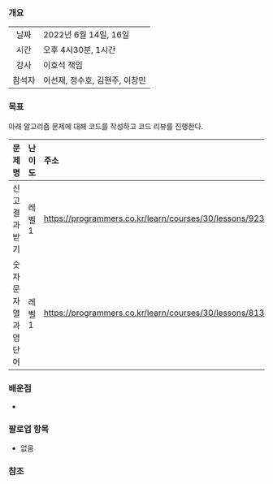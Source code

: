 ### 개요
|  |  |
| :---:  | :--- |
| 날짜 | 2022년 6월 14일, 16일 |
| 시간 | 오후 4시30분, 1시간 |
| 강사 | 이호석 책임 |
| 참석자 | 이선재, 정수호, 김현주, 이창민 |

### 목표
아래 알고리즘 문제에 대해 코드를 작성하고 코드 리뷰를 진행한다.

| 문제명 | 난이도 | 주소 |
| :---:  | :--- | :--- |
| 신고 결과 받기 | 레벨1 | https://programmers.co.kr/learn/courses/30/lessons/92334 |
| 숫자문자열과 영단어 | 레벨1 | https://programmers.co.kr/learn/courses/30/lessons/81301 |

### 배운점
+ 
 
### 팔로업 항목
+ 없음

### 참조
> 
